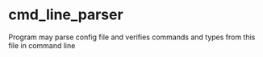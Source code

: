 # cmd_line_parser
Program may parse config file and verifies commands and types from this file in command line
